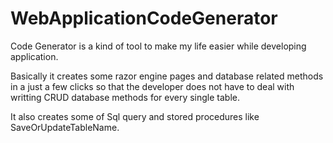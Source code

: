 # WebApplicationCodeGenerator
Code Generator is a kind of tool to make my life easier while developing application.

Basically it creates some razor engine pages and database related methods in a just a few clicks so that the developer does not have to deal with writting CRUD database methods for every single table.

It also creates some of Sql query and stored procedures like SaveOrUpdateTableName.


